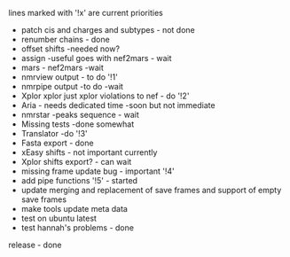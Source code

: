 lines marked with '!x' are current priorities
* patch cis and charges and subtypes -  not done
* renumber chains -  done
* offset shifts -needed now?
* assign -useful goes with nef2mars - wait
* mars - nef2mars -wait
* nmrview output - to do  '!1'
* nmrpipe output -to do -wait
* Xplor xplor just xplor violations to nef - do '!2'
* Aria - needs dedicated time -soon but not immediate
* nmrstar -peaks sequence - wait
* Missing tests -done somewhat
* Translator -do '!3'
* Fasta export - done
* xEasy shifts - not important currently
* Xplor shifts export? - can wait
* missing frame update bug - important '!4'
* add pipe functions '!5' - started
* update merging and replacement of save frames and support of empty save frames
* make tools update meta data
* test on ubuntu latest
* test hannah's problems - done

release - done

